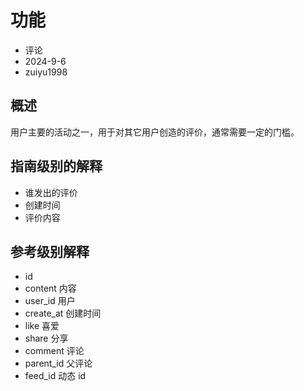 # 功能

- 评论
- 2024-9-6
- zuiyu1998

## 概述

用户主要的活动之一，用于对其它用户创造的评价，通常需要一定的门槛。

## 指南级别的解释

- 谁发出的评价
- 创建时间
- 评价内容

## 参考级别解释

- id
- content 内容
- user_id 用户
- create_at 创建时间
- like 喜爱
- share 分享
- comment 评论
- parent_id 父评论
- feed_id 动态 id
